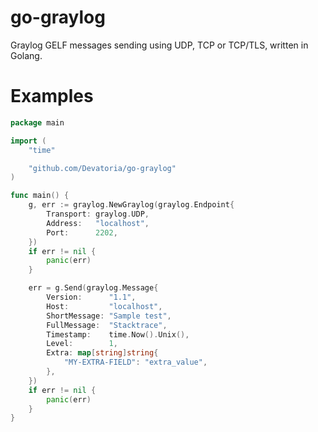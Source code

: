 # go-graylog
Graylog GELF messages sending using UDP, TCP or TCP/TLS, written in Golang.

# Examples

```go
package main

import (
	"time"

	"github.com/Devatoria/go-graylog"
)

func main() {
	g, err := graylog.NewGraylog(graylog.Endpoint{
		Transport: graylog.UDP,
		Address:   "localhost",
		Port:      2202,
	})
	if err != nil {
		panic(err)
	}

	err = g.Send(graylog.Message{
		Version:      "1.1",
		Host:         "localhost",
		ShortMessage: "Sample test",
		FullMessage:  "Stacktrace",
		Timestamp:    time.Now().Unix(),
		Level:        1,
		Extra: map[string]string{
			"MY-EXTRA-FIELD": "extra_value",
		},
	})
    if err != nil {
        panic(err)
    }
}
```
